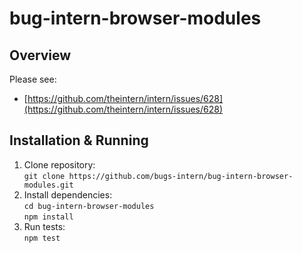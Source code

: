 # bug-intern-browser-modules

Overview
--------

Please see:

- [https://github.com/theintern/intern/issues/628](https://github.com/theintern/intern/issues/628)

Installation & Running
----------------------

1. Clone repository:  
`git clone https://github.com/bugs-intern/bug-intern-browser-modules.git`	
2. Install dependencies:  
`cd bug-intern-browser-modules`  
`npm install`  
3. Run tests:  
`npm test`